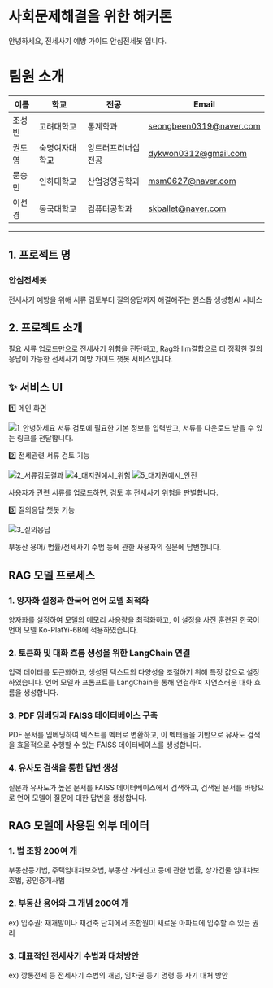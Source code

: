 
# 사회문제해결을 위한 해커톤

안녕하세요, 전세사기 예방 가이드 안심전세봇 입니다.

# 팀원 소개

| 이름                                         | 학교           | 전공   | Email                |
| -------------------------------------------- | -------------- | ------ | -------------------- |
| 조성빈    | 고려대학교 | 통계학과 | seongbeen0319@naver.com|
| 권도영 | 숙명여자대학교     | 앙트러프러너십 전공 | dykwon0312@gmail.com |
| 문승민 | 인하대학교     | 산업경영공학과 | msm0627@naver.com|
| 이선경 | 동국대학교     | 컴퓨터공학과| skballet@naver.com |

---

## 1. 프로젝트 명

### 안심전세봇
전세사기 예방을 위해 서류 검토부터 질의응답까지 해결해주는 원스톱 생성형AI 서비스

## 2. 프로젝트 소개

필요 서류 업로드만으로 전세사기 위험을 진단하고, Rag와 llm결합으로 더 정확한 질의응답이 가능한 전세사기 예방 가이드 챗봇 서비스입니다.

## ✨ 서비스 UI

1️⃣ 메인 화면

![1_안녕하세요](https://github.com/Social-Problem-Solving-Hackathon/house-contract-fraud-prevention-chatbot/assets/129375059/c7f336aa-a545-4fe7-bda4-494406283b89)
서류 검토에 필요한 기본 정보를 입력받고, 서류를 다운로드 받을 수 있는 링크를 전달합니다.

2️⃣ 전세관련 서류 검토 기능

![2_서류검토결과](https://github.com/Social-Problem-Solving-Hackathon/house-contract-fraud-prevention-chatbot/assets/129375059/1df22b84-77f7-44c2-8556-8a3a39872fad)
![4_대지권예시_위험](https://github.com/Social-Problem-Solving-Hackathon/house-contract-fraud-prevention-chatbot/assets/129375059/b50eac45-1b3c-4b93-ac40-06a166585b7c)
![5_대지권예시_안전](https://github.com/Social-Problem-Solving-Hackathon/house-contract-fraud-prevention-chatbot/assets/129375059/6001423c-7b0c-493c-96ac-957c2ef34fd3)

사용자가 관련 서류를 업로드하면, 검토 후 전세사기 위험을 판별합니다.

3️⃣ 질의응답 챗봇 기능

![3_질의응답](https://github.com/Social-Problem-Solving-Hackathon/house-contract-fraud-prevention-chatbot/assets/129375059/5408f97e-38fc-4c52-9fce-b406f2abe576)

부동산 용어/ 법률/전세사기 수법 등에 관한 사용자의 질문에 답변합니다.
## RAG 모델 프로세스

### 1. 양자화 설정과 한국어 언어 모델 최적화
양자화를 설정하여 모델의 메모리 사용량을 최적화하고, 
이 설정을 사전 훈련된 한국어 언어 모델 Ko-PlatYi-6B에 적용하였습니다.

### 2. 토큰화 및 대화 흐름 생성을 위한 LangChain 연결
입력 데이터를 토큰화하고, 생성된 텍스트의 다양성을 조절하기 위해 특정 값으로 설정하였습니다.
언어 모델과 프롬프트를 LangChain을 통해 연결하여 자연스러운 대화 흐름을 생성합니다.

### 3. PDF 임베딩과 FAISS 데이터베이스 구축
PDF 문서를 임베딩하여 텍스트를 벡터로 변환하고, 
이 벡터들을 기반으로 유사도 검색을 효율적으로 수행할 수 있는 FAISS 데이터베이스를 생성합니다.

### 4. 유사도 검색을 통한 답변 생성
질문과 유사도가 높은 문서를 FAISS 데이터베이스에서 검색하고, 
검색된 문서를 바탕으로 언어 모델이 질문에 대한 답변을 생성합니다.

## RAG 모델에 사용된 외부 데이터

### 1. 법 조항 200여 개
부동산등기법, 주택임대차보호법, 부동산 거래신고 등에 관한 법률, 
상가건물 임대차보호법, 공인중개사법

### 2. 부동산 용어와 그 개념 200여 개
ex) 입주권: 재개발이나 재건축 단지에서 조합원이 새로운 아파트에 입주할 수 있는 권리

### 3. 대표적인 전세사기 수법과 대처방안
ex)  깡통전세 등 전세사기 수법의 개념, 임차권 등기 명령 등 사기 대처 방안
